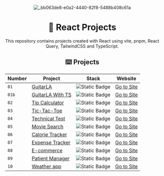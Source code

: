 <div align="center">

![_bb063de8-e0a2-4440-82f8-5488b408c61a](https://github.com/joshuaco/react-projects/assets/9096557/12fdb39c-d8ee-4669-b125-42fc934c70d2)

# 🚀 React Projects

This repository contains projects created with React using vite, pnpm, React Query, TailwindCSS and TypeScript.

## ⌨️ Projects

| Number | Project                             | Stack                                                         | Website                                                        |
| ------ | ----------------------------------- | --------------------------------------------------------------| ---------------------------------------------------------------|
| `01`   | [GuitarLA](01-guitarLA)             | ![Static Badge](https://img.shields.io/badge/JavaScript-yellow) | [Go to Site](https://peaceful-torte-1f1ae9.netlify.app/)     |
| `01b`  | [GuitarLA With TS](01b-guitarLA-ts) | ![Static Badge](https://img.shields.io/badge/TypeScript-blue) | [Go to Site](https://classy-jelly-ee01c9.netlify.app/)         |
| `02`   | [Tip Calculator](02-tip-calculator) | ![Static Badge](https://img.shields.io/badge/TypeScript-blue) | [Go to Site](https://flourishing-moonbeam-eaa2f3.netlify.app/) |
| `03`   | [Tic-Tac-Toe](03-tic-tac-toe)       | ![Static Badge](https://img.shields.io/badge/JavaScript-yellow) | [Go to Site](https://lively-meringue-14ffbf.netlify.app/)    |
| `04`   | [Technical Test](04-technical-test) | ![Static Badge](https://img.shields.io/badge/JavaScript-yellow) | [Go to Site](https://lustrous-dodol-e63736.netlify.app/)     |
| `05`   | [Movie Search](05-movie-search)     | ![Static Badge](https://img.shields.io/badge/JavaScript-yellow) | [Go to Site](https://luxury-druid-b1d3fc.netlify.app/)       |
| `06`   | [Calorie Tracker](06-calorie-tracker) | ![Static Badge](https://img.shields.io/badge/TypeScript-blue) | [Go to Site](https://merry-lolly-835713.netlify.app/)        |
| `07`   | [Expense Tracker](07-budget-management) | ![Static Badge](https://img.shields.io/badge/TypeScript-blue) | [Go to Site](https://hilarious-cucurucho-947768.netlify.app/) |
| `08`   | [E-commerce](08-ecommerce)          | ![Static Badge](https://img.shields.io/badge/TypeScript-blue) | [Go to Site](https://stellar-pixie-ddbedd.netlify.app/)        |
| `09`   | [Patient Manager](09-patient-manager) | ![Static Badge](https://img.shields.io/badge/TypeScript-blue) | [Go to Site](https://marvelous-unicorn-cb6a02.netlify.app/)  |
| `10`   | [Weather app](10-weather-app)       | ![Static Badge](https://img.shields.io/badge/TypeScript-blue)   | [Go to Site](https://bright-lollipop-5891a7.netlify.app/)    |
